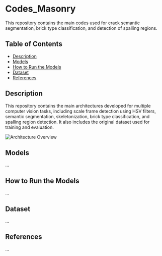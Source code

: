 # Codes_Masonry
This repository contains the main codes used for crack semantic segmentation, brick type classification, and detection of spalling regions.

## Table of Contents
- [Description](#description)
- [Models](#models)
- [How to Run the Models](#how-to-run-the-models)
- [Dataset](#dataset)
- [References](#references)


## Description
This repository contains the main architectures developed for multiple computer vision tasks, including scale frame detection using HSV filters, semantic segmentation, skeletonization, brick type classification, and spalling region detection. It also includes the original dataset used for training and evaluation.

![Architecture Overview](images/architecture.png)

## Models
...

## How to Run the Models
...

## Dataset
...

## References
...
